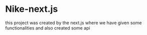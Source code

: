 # Nike-next.js
this project was created by the next.js where we have given some functionalities and also created some api
